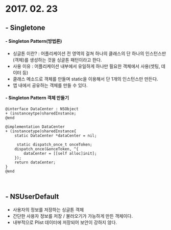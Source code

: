 # 2017. 02. 23

## - Singletone

#### - Singleton Pattern(방법론)

- 싱글톤 이란? : 어플리케이션 전 영역의 걸쳐 하나의 클래스의 단 하나의 인스턴스만(객체)를 생성하는 것을 싱글톤 패턴이라고 한다.
- 사용 이유 : 어플리케이션 내부에서 유일하게 하나만 필요한 객체에서 사용(셋팅, 데이터 등)
- 클래스 메소드로 객체를 만들며 static을 이용해서 단 1개의 인스턴스만 만든다.
- 앱 내에서 공유하는 객체를 만들 수 있다.

#### - Singleton Pattern 객체 만들기

```objc
@interface DataCenter : NSObject
+ (instanceytpe)sharedInstance;
@end

@implementation DataCenter
+ (instancetype)sharedInstance{
	static DataCenter *dataCenter = nil;
	
	 static dispatch_once_t onceToken;
    dispatch_once(&onceToken, ^{
        dataCenter = [[self alloc]init];
    });
    return dataCenter;
}
@end
```

<br>

## - NSUserDefault
- 사용자의 정보를 저장하는 싱글톤 객체
- 간단한 사용자 정보를 저장 / 불러오기가 가능하게 만든 객체이다.
- 내부적으로 Plist 데이터에 저장되어 보안이 강하지 않다.